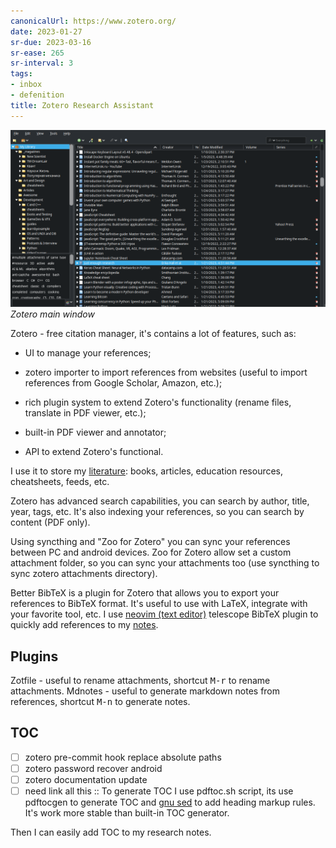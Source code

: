 ```yaml
---
canonicalUrl: https://www.zotero.org/
date: 2023-01-27
sr-due: 2023-03-16
sr-ease: 265
sr-interval: 3
tags:
- inbox
- defenition
title: Zotero Research Assistant
---
```


![](img/screenshoot-zotero.png)
*Zotero main window*

Zotero - free citation manager, it's contains a lot of features, such as:


- UI to manage your references;
- zotero importer to import references from websites (useful to import
  references from Google Scholar, Amazon, etc.);

- rich plugin system to extend Zotero's functionality (rename files, translate
  in PDF viewer, etc.);

- built-in PDF viewer and annotator;
- API to extend Zotero's functional.

I use it to store my [literature](./literature.md): books, articles, education
resources, cheatsheets, feeds, etc.

Zotero has advanced search capabilities, you can search by author, title, year,
tags, etc. It's also indexing your references, so you can search by content (PDF
only).

Using syncthing and "Zoo for Zotero" you can sync your references between PC and
android devices. Zoo for Zotero allow set a custom attachment folder, so you can
sync your attachments too (use syncthing to sync zotero attachments directory).

Better BibTeX is a plugin for Zotero that allows you to export your references
to BibTeX format. It's useful to use with LaTeX, integrate with your favorite
tool, etc. I use [neovim (text editor)](./neovim%20%28text%20editor%29.md) telescope BibTeX plugin to quickly add
references to my [notes](./notes%20types.md).

## Plugins

Zotfile - useful to rename attachments, shortcut <kbd>M-r</kbd> to rename
attachments. Mdnotes - useful to generate markdown notes from references,
shortcut <kbd>M-n</kbd> to generate notes.

## TOC


- [ ] zotero pre-commit hook replace absolute paths
- [ ] zotero password recover android
- [ ] zotero documentation update
- [ ] need link all this :: To generate TOC I use pdftoc.sh script, its use
pdftocgen to generate TOC and [gnu sed](./gnu%20sed.md) to add heading markup
rules. It's work more stable than built-in TOC generator.

Then I can easily add TOC to my research notes.